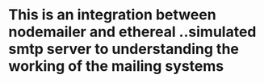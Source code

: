 # This is an integration between nodemailer and ethereal ..simulated smtp server to understanding the working of the mailing systems 